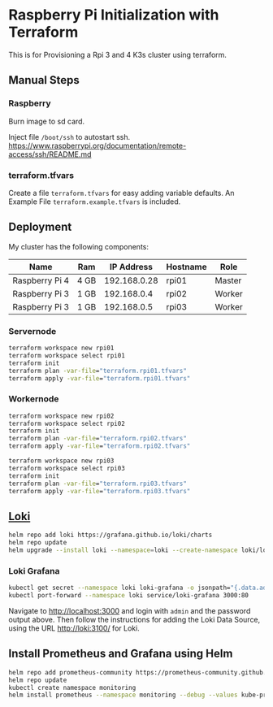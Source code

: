 # Raspberry Pi Initialization with Terraform

This is for Provisioning a Rpi 3 and 4 K3s cluster using terraform.

## Manual Steps

### Raspberry

Burn image to sd card.

Inject file `/boot/ssh` to autostart ssh. <https://www.raspberrypi.org/documentation/remote-access/ssh/README.md>

### terraform.tfvars

Create a file `terraform.tfvars` for easy adding variable defaults.
An Example File `terraform.example.tfvars` is included.

## Deployment

My cluster has the following components:

  Name         | Ram  | IP Address    | Hostname  | Role   |
---------------|------|---------------|-----------|--------|
Raspberry Pi 4 | 4 GB | 192.168.0.28  | rpi01     | Master |
Raspberry Pi 3 | 1 GB | 192.168.0.4   | rpi02     | Worker |
Raspberry Pi 3 | 1 GB | 192.168.0.5   | rpi03     | Worker |

### Servernode

```cmd
terraform workspace new rpi01
terraform workspace select rpi01
terraform init
terraform plan -var-file="terraform.rpi01.tfvars"
terraform apply -var-file="terraform.rpi01.tfvars"
```

### Workernode

```cmd
terraform workspace new rpi02
terraform workspace select rpi02
terraform init
terraform plan -var-file="terraform.rpi02.tfvars"
terraform apply -var-file="terraform.rpi02.tfvars"
```

```cmd
terraform workspace new rpi03
terraform workspace select rpi03
terraform init
terraform plan -var-file="terraform.rpi03.tfvars"
terraform apply -var-file="terraform.rpi03.tfvars"
```



## [Loki](https://grafana.com/docs/loki/latest/installation/helm/>)

```sh
helm repo add loki https://grafana.github.io/loki/charts
helm repo update
helm upgrade --install loki --namespace=loki --create-namespace loki/loki-stack  --set grafana.enabled=true,prometheus.enabled=true,prometheus.alertmanager.persistentVolume.enabled=false,prometheus.server.persistentVolume.enabled=false
```

### Loki Grafana

```sh
kubectl get secret --namespace loki loki-grafana -o jsonpath="{.data.admin-password}"
kubectl port-forward --namespace loki service/loki-grafana 3000:80
```

Navigate to <http://localhost:3000> and login with `admin` and the password output above. Then follow the instructions for adding the Loki Data Source, using the URL <http://loki:3100/> for Loki.

## Install Prometheus and Grafana using Helm

```sh
helm repo add prometheus-community https://prometheus-community.github.io/helm-charts
helm repo update
kubectl create namespace monitoring
helm install prometheus --namespace monitoring --debug --values kube-prometheus-stack.values.yml prometheus-community/kube-prometheus-stack
```


